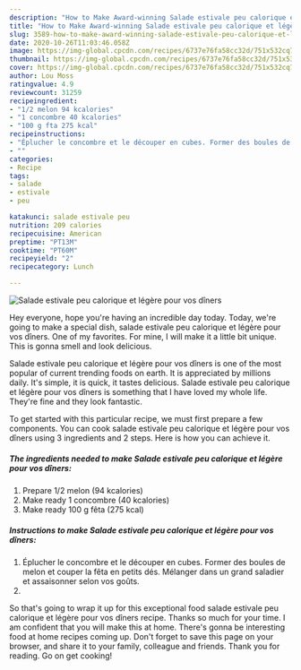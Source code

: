 ```yaml
---
description: "How to Make Award-winning Salade estivale peu calorique et légère pour vos dîners"
title: "How to Make Award-winning Salade estivale peu calorique et légère pour vos dîners"
slug: 3589-how-to-make-award-winning-salade-estivale-peu-calorique-et-legere-pour-vos-diners
date: 2020-10-26T11:03:46.058Z
image: https://img-global.cpcdn.com/recipes/6737e76fa58cc32d/751x532cq70/salade-estivale-peu-calorique-et-legere-pour-vos-diners-photo-principale-de-la-recette.jpg
thumbnail: https://img-global.cpcdn.com/recipes/6737e76fa58cc32d/751x532cq70/salade-estivale-peu-calorique-et-legere-pour-vos-diners-photo-principale-de-la-recette.jpg
cover: https://img-global.cpcdn.com/recipes/6737e76fa58cc32d/751x532cq70/salade-estivale-peu-calorique-et-legere-pour-vos-diners-photo-principale-de-la-recette.jpg
author: Lou Moss
ratingvalue: 4.9
reviewcount: 31259
recipeingredient:
- "1/2 melon 94 kcalories"
- "1 concombre 40 kcalories"
- "100 g fta 275 kcal"
recipeinstructions:
- "Éplucher le concombre et le découper en cubes. Former des boules de melon et couper la fêta en petits dés. Mélanger dans un grand saladier et assaisonner selon vos goûts."
- ""
categories:
- Recipe
tags:
- salade
- estivale
- peu

katakunci: salade estivale peu 
nutrition: 209 calories
recipecuisine: American
preptime: "PT13M"
cooktime: "PT60M"
recipeyield: "2"
recipecategory: Lunch

---
```



![Salade estivale peu calorique et légère pour vos dîners](https://img-global.cpcdn.com/recipes/6737e76fa58cc32d/751x532cq70/salade-estivale-peu-calorique-et-legere-pour-vos-diners-photo-principale-de-la-recette.jpg)

Hey everyone, hope you're having an incredible day today. Today, we're going to make a special dish, salade estivale peu calorique et légère pour vos dîners. One of my favorites. For mine, I will make it a little bit unique. This is gonna smell and look delicious.



Salade estivale peu calorique et légère pour vos dîners is one of the most popular of current trending foods on earth. It is appreciated by millions daily. It's simple, it is quick, it tastes delicious. Salade estivale peu calorique et légère pour vos dîners is something that I have loved my whole life. They're fine and they look fantastic.


To get started with this particular recipe, we must first prepare a few components. You can cook salade estivale peu calorique et légère pour vos dîners using 3 ingredients and 2 steps. Here is how you can achieve it.

<!--inarticleads1-->

##### The ingredients needed to make Salade estivale peu calorique et légère pour vos dîners:

1. Prepare 1/2 melon (94 kcalories)
1. Make ready 1 concombre (40 kcalories)
1. Make ready 100 g fêta (275 kcal)




<!--inarticleads2-->

##### Instructions to make Salade estivale peu calorique et légère pour vos dîners:

1. Éplucher le concombre et le découper en cubes. Former des boules de melon et couper la fêta en petits dés. Mélanger dans un grand saladier et assaisonner selon vos goûts.
1. 




So that's going to wrap it up for this exceptional food salade estivale peu calorique et légère pour vos dîners recipe. Thanks so much for your time. I am confident that you will make this at home. There's gonna be interesting food at home recipes coming up. Don't forget to save this page on your browser, and share it to your family, colleague and friends. Thank you for reading. Go on get cooking!
